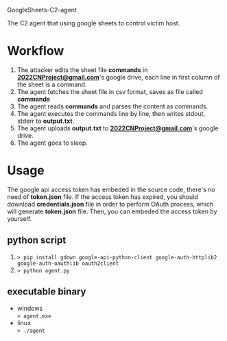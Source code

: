 GoogleSheets-C2-agent

The C2 agent that using google sheets to control victim host.

# Workflow
1. The attacker edits the sheet file **commands** in **2022CNProject@gmail.com**'s google drive, each line in first column of the sheet is a command.
2. The agent fetches the sheet file in csv format, saves as file called **commands**
3. The agent reads **commands** and parses the content as commands.
4. The agent executes the commands line by line, then writes stdout, stderr to **output.txt**.
5. The agent uploads **output.txt** to **2022CNProject@gmail.com**'s google drive.
6. The agent goes to sleep.

# Usage
The google api access token has embeded in the source code, there's no need of **token.json** file. If the access token has expired, you should download **credentials.json** file in order to perform OAuth process, which will generate **token.json** file. Then, you can embeded the access token by yourself.

## python script
1. `> pip install gdown google-api-python-client google-auth-httplib2 google-auth-oauthlib oauth2client`
2. `> python agent.py`

## executable binary
- windows<br>
`> agent.exe`
- linux<br>
`> ./agent`
